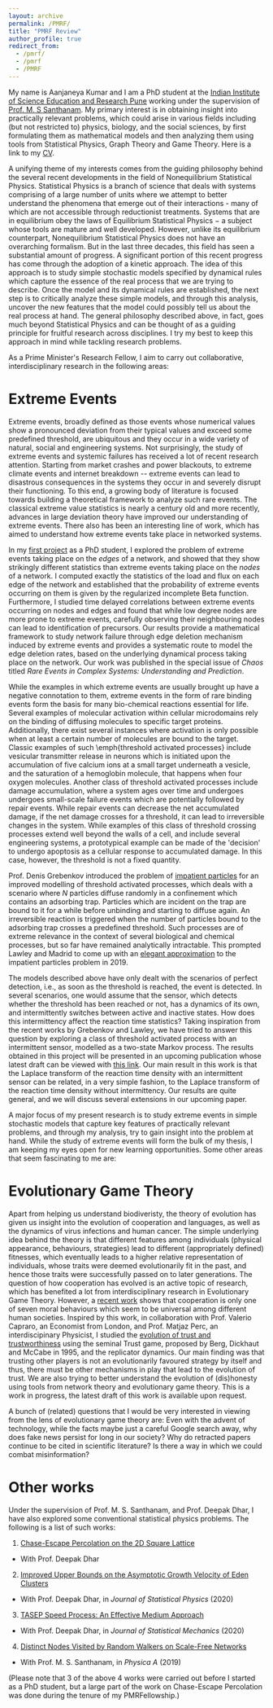 ```yaml
---
layout: archive
permalink: /PMRF/
title: "PMRF Review"
author_profile: true
redirect_from: 
  - /pmrf/
  - /pmrf
  - /PMRF
---
```




My name is Aanjaneya Kumar and I am a PhD student at the [Indian Institute of Science Education and Research Pune](http://www.iiserpune.ac.in/) working under the supervision of [Prof. M. S Santhanam](http://www.iiserpune.ac.in/~santh/). My primary interest is in obtaining insight into practically relevant problems, which could arise in various fields including (but not restricted to) physics, biology, and the social sciences, by first formulating them as mathematical models and then analyzing them using tools from Statistical Physics, Graph Theory and Game Theory. Here is a link to my [CV](https://drive.google.com/file/d/1Z9Pywau_D2Sl3XuqWzL0JYiUxUiikeKp/view?usp=sharing).

A unifying theme of my interests comes from the guiding philosophy behind the several recent developments in the field of Nonequilibrium Statistical Physics. Statistical Physics is a branch of science that deals with systems comprising of a large number of units where we attempt to better understand the phenomena that emerge out of their interactions - many of which are not accessible through reductionist treatments. Systems that are in equilibrium obey the laws of Equilibrium Statistical Physics − a subject whose tools are mature and well developed. However, unlike its equilibrium counterpart, Nonequilibrium Statistical Physics does not have an overarching formalism. But in the last three decades, this field has seen a substantial amount of progress. A significant portion of this recent progress has come through the adoption of a kinetic approach. The idea of this approach is to study simple stochastic models specified by dynamical rules which capture the essence of the real process that we are trying to describe. Once the model and its dynamical rules are established, the next step is to critically analyze these simple models, and through this analysis, uncover the new features that the model could possibly tell us about the real process at hand.
The general philosophy described above, in fact, goes much beyond Statistical Physics and can be thought of as a guiding principle for fruitful research across disciplines. I try my best to keep this approach in mind while tackling research problems. 

As a Prime Minister's Research Fellow, I aim to carry out collaborative, interdisciplinary research in the following areas:


# Extreme Events

Extreme events, broadly defined as those events whose numerical values show a pronounced deviation from their typical values and exceed some predefined threshold, are ubiquitous and they occur in a wide variety of natural, social and engineering systems. Not surprisingly, the study of extreme events and systemic failures has received a lot of recent research attention. Starting from market crashes and power blackouts, to extreme climate events and internet breakdown -- extreme events can lead to disastrous consequences in the systems they occur in and severely disrupt their functioning. To this end, a growing body of literature is focused towards building a theoretical framework to analyze such rare events. The classical extreme value statistics is nearly a century old and more recently, advances in large deviation theory have improved our understanding of extreme events. There also has been an interesting line of work, which has aimed to understand how extreme events take place in networked systems. 

In my [first project](https://aip.scitation.org/doi/10.1063/1.5139018) as a PhD student, I explored the problem of extreme events taking place on the *edges* of a network, and showed that they show strikingly different statistics than extreme events taking place on the *nodes* of a network. I computed exactly the statistics of the load and flux on each edge of the network and established that the probability of extreme events occurring on them is given by the regularized incomplete Beta function. Furthermore, I studied time delayed correlations between extreme events occurring on nodes and edges and found that while low degree nodes are more prone to extreme events, carefully observing their neighbouring nodes can lead to identification of precursors. Our results provide a mathematical framework to study network failure through edge deletion mechanism induced by extreme events and provides a systematic route to model the edge deletion rates, based on the underlying dynamical process taking place on the network. Our work was published in the special issue of *Chaos* titled *Rare Events in Complex Systems: Understanding and Prediction*.

While the examples in which extreme events are usually brought up have a negative connotation to them, extreme events in the form of rare binding events form the basis for many bio-chemical reactions essential for life. Several examples of molecular activation within cellular microdomains rely on the binding of diffusing molecules to specific target proteins. Additionally, there exist several instances where activation is only possible when at least a certain number of molecules are bound to the target. Classic examples of such \emph{threshold activated processes} include vesicular transmitter release in neurons which is initiated upon the accumulation of five calcium ions at a small target underneath a vesicle, and the saturation of a hemoglobin molecule, that happens when four oxygen molecules. Another class of threshold activated processes include damage accumulation, where a system ages over time and undergoes undergoes small-scale failure events which are potentially followed by repair events. While repair events can decrease the net accumulated damage, if the net damage crosses for a threshold, it can lead to irreversible changes in the system. While examples of this class of threshold crossing processes extend well beyond the walls of a cell, and include several engineering systems, a prototypical example can be made of the 'decision' to undergo apoptosis as a cellular response to accumulated damage. In this case, however, the threshold is not a fixed quantity.  

Prof. Denis Grebenkov introduced the problem of [impatient particles](https://aip.scitation.org/doi/10.1063/1.4996395) for an improved modelling of threshold activated processes, which deals with a scenario where *N* particles diffuse randomly in a confinement which contains an adsorbing trap. Particles which are incident on the trap are bound to it for a while before unbinding and starting to diffuse again. An irreversible reaction is triggered when the number of particles bound to the adsorbing trap crosses a predefined threshold. Such processes are of extreme relevance in the context of several biological and chemical processes, but so far have remained analytically intractable. This prompted Lawley and Madrid to come up with an [elegant approximation](https://aip.scitation.org/doi/abs/10.1063/1.5098312) to the impatient particles problem in 2019. 

The models described above have only dealt with the scenarios of perfect detection, i.e., as soon as the threshold is reached, the event is detected. In several scenarios, one would assume that the sensor, which detects whether the threshold has been reached or not, has a dynamics of its own, and intermittently switches between active and inactive states. How does this intermittency affect the reaction time statistics? Taking inspiration from the recent works by Grebenkov and Lawley, we have tried to answer this question by exploring a class of threshold activated process with an intermittent sensor, modelled as a two-state Markov process. The results obtained in this project will be presented in an upcoming publication whose latest draft can be viewed with [this link](https://drive.google.com/file/d/1VEH0b7q28s8VeJY0_jvRY2Fw7SkcYWHQ/view?usp=sharing). Our main result in this work is that the Laplace transform of the reaction time density with an intermittent sensor can be related, in a very simple fashion, to the Laplace transform of the reaction time density without intermittency. Our results are quite general, and we will discuss several extensions in our upcoming paper. 

 
A major focus of my present research is to study extreme events in simple stochastic models that capture key features of practically relevant problems, and through my analysis, try to gain insight into the problem at hand. While the study of extreme events will form the bulk of my thesis, I am keeping my eyes open for new learning opportunities. Some other areas that seem fascinating to me are:  

# Evolutionary Game Theory

Apart from helping us understand biodiveristy, the theory of evolution has given us insight into the evolution of cooperation and languages, as well as the dynamics of virus infections and human cancer. The simple underlying idea behind the theory is that different features among individuals (physical appearance, behaviours, strategies) lead to different (appropriately defined) fitnesses, which eventually leads to a higher relative representation of individuals, whose traits were deemed evolutionarily fit in the past, and hence those traits were successfully passed on to later generations. The question of how cooperation has evolved is an active topic of research, which has benefited a lot from interdisciplinary research in Evolutionary Game Theory. However, a [recent work](https://ora.ox.ac.uk/objects/uuid:8dd8d82d-3829-4857-bcf4-eebf196d11be) shows that cooperation is only one of seven moral behaviours which seem to be universal among different human societies. Inspired by this work, in collaboration with Prof. Valerio Capraro, an Economist from London, and Prof. Matjaz Perc, an interdiscipinary Physicist, I studied the [evolution of trust and trustworthiness](https://royalsocietypublishing.org/doi/10.1098/rsif.2020.0491) using the seminal Trust game, proposed by Berg, Dickhaut and McCabe in 1995, and the replicator dynamics. Our main finding was that trusting other players is not an evolutionarily favoured strategy by itself and thus, there must be other mechanisms in play that lead to the evolution of trust. We are also trying to better understand the evolution of (dis)honesty using tools from network theory and evolutionary game theory. This is a work in progress, the latest draft of this work is available upon request.

A bunch of (related) questions that I would be very interested in viewing from the lens of evolutionary game theory are: Even with the advent of technology, while the facts maybe just a careful Google search away, why does fake news persist for long in our society? Why do retracted papers continue to be cited in scientific literature? Is there a way in which we could combat misinformation?

# Other works
Under the supervision of Prof. M. S. Santhanam, and Prof. Deepak Dhar, I have also explored some conventional statistical physics problems. The following is a list of such works:
1. [Chase-Escape Percolation on the 2D Square Lattice](https://arxiv.org/abs/2010.05310)
  * With Prof. Deepak Dhar
2. [Improved Upper Bounds on the Asymptotic Growth Velocity of Eden Clusters](http://aanjaneyakumar.com/publication/2020eden)
  * With Prof. Deepak Dhar, in *Journal of Statistical Physics* (2020)
3. [TASEP Speed Process: An Effective Medium Approach](http://aanjaneyakumar.com/publication/2019tasep)
  * With Prof. Deepak Dhar, in *Journal of Statistical Mechanics* (2020)
4. [Distinct Nodes Visited by Random Walkers on Scale-Free Networks](http://aanjaneyakumar.com/publication/2019dsv)
  * With Prof. M. S. Santhanam, in *Physica A* (2019)

(Please note that 3 of the above 4 works were carried out before I started as a PhD student, but a large part of the work on Chase-Escape Percolation was done during the tenure of my PMRFellowship.)







